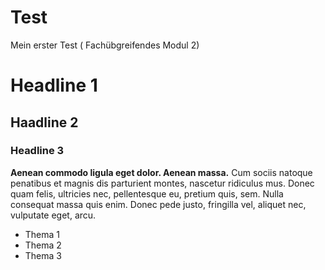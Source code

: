 # Test
Mein erster Test ( Fachübgreifendes Modul 2)
# Headline 1
## Haadline 2
### Headline 3

**Aenean commodo ligula eget dolor. Aenean massa.** Cum sociis natoque penatibus et magnis dis parturient montes, nascetur ridiculus mus. Donec quam felis, ultricies nec, pellentesque eu, pretium quis, sem. Nulla consequat massa quis enim. Donec pede justo, fringilla vel, aliquet nec, vulputate eget, arcu.

- Thema 1
- Thema 2
- Thema 3
